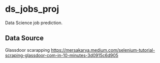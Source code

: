 # ds_jobs_proj
Data Science job prediction.

## Data Source

Glassdoor scarapping https://mersakarya.medium.com/selenium-tutorial-scraping-glassdoor-com-in-10-minutes-3d0915c6d905
